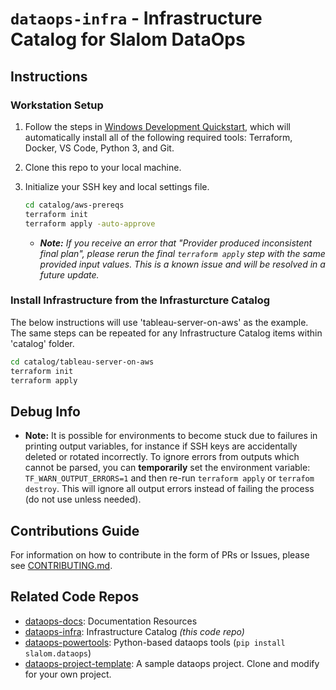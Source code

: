 # `dataops-infra` - Infrastructure Catalog for Slalom DataOps

## Instructions

### Workstation Setup

1. Follow the steps in [Windows Development Quickstart](https://docs.dataops.tk/docs/windows_development.html), which will automatically install all of the following required tools: Terraform, Docker, VS Code, Python 3, and Git.
2. Clone this repo to your local machine.
3. Initialize your SSH key and local settings file.

    ```bash
    cd catalog/aws-prereqs
    terraform init
    terraform apply -auto-approve
    ```

   * _**Note:** If you receive an error that "Provider produced inconsistent final plan", please rerun the final `terraform apply` step with the same provided input values. This is a known issue and will be resolved in a future update._

### Install Infrastructure from the Infrasturcture Catalog

The below instructions will use 'tableau-server-on-aws' as the example. The same steps can be repeated for any Infrastructure Catalog items within 'catalog' folder.

```bash
cd catalog/tableau-server-on-aws
terraform init
terraform apply
```

## Debug Info

* **Note:** It is possible for environments to become stuck due to failures in printing output variables, for instance if SSH keys are accidentally deleted or rotated incorrectly. To ignore errors from outputs which cannot be parsed, you can **temporarily** set the environment variable: `TF_WARN_OUTPUT_ERRORS=1` and then re-run `terraform apply` or `terrafom destroy`. This will ignore all output errors instead of failing the process (do not use unless needed).

## Contributions Guide

For information on how to contribute in the form of PRs or Issues, please see [CONTRIBUTING.md](docs/CONTRIBUTING.md).

## Related Code Repos

* [dataops-docs](https://github.com/slalom-ggp/dataops-docs): Documentation Resources
* [dataops-infra](https://github.com/slalom-ggp/dataops-infra): Infrastructure Catalog _(this code repo)_
* [dataops-powertools](https://github.com/slalom-ggp/dataops-powertools): Python-based dataops tools (`pip install slalom.dataops`)
* [dataops-project-template](https://github.com/slalom-ggp/dataops-project-template): A sample dataops project. Clone and modify for your own project.

